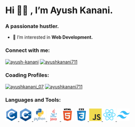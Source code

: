 <h1 align="left">Hi 🙋‍♂️ , I’m Ayush Kanani.</h1>
<h3 align="left">A passionate hustler.</h3>

- 👀 I’m interested in **Web Development.**

<h3 align="left">Connect with me:</h3>
<p align="left">

<a href="https://www.linkedin.com/in/ayush-kanani-b541a9224/" target="blank"><img align="center" src="https://raw.githubusercontent.com/rahuldkjain/github-profile-readme-generator/master/src/images/icons/Social/linked-in-alt.svg" alt="ayush-kanani" height="30" width="40" /></a>
<a href="https://twitter.com/ayushkanani711" target="blank"><img align="center" src="https://raw.githubusercontent.com/rahuldkjain/github-profile-readme-generator/master/src/images/icons/Social/twitter.svg" alt="ayushkanani711" height="30" width="40" /></a>

<h3 align="left">Coading Profiles:</h3>
<p align="left">
<a href="https://codeforces.com/profile/ayushkanani_07" target="blank"><img align="center" src="https://raw.githubusercontent.com/rahuldkjain/github-profile-readme-generator/master/src/images/icons/Social/codeforces.svg" alt="ayushkanani_07" height="30" width="40" /></a>
<a href="https://www.codechef.com/users/ayushkanani711" target="blank"><img align="center" src="https://cdn.jsdelivr.net/npm/simple-icons@3.1.0/icons/codechef.svg" alt="ayushkanani711" height="30" width="40" /></a>
</p>


<h3 align="left">Languages and Tools:</h3>
<p align="left"> <a href="https://www.cprogramming.com/" target="_blank" rel="noreferrer"> <img src="https://raw.githubusercontent.com/devicons/devicon/master/icons/c/c-original.svg" alt="c" width="40" height="40"/> </a> <a href="https://www.w3schools.com/cpp/" target="_blank" rel="noreferrer"> <img src="https://raw.githubusercontent.com/devicons/devicon/master/icons/cplusplus/cplusplus-original.svg" alt="cplusplus" width="40" height="40"/> </a>
  <a href="https://www.python.org/" target="_blank" rel="noreferrer"> <img src="https://github.com/devicons/devicon/blob/master/icons/python/python-original-wordmark.svg" alt="react" width="40" height="40"/> </a>
<a href="https://dev.java/learn/getting-started/" target="_blank" rel="noreferrer"> <img src="https://github.com/devicons/devicon/blob/master/icons/java/java-original-wordmark.svg" alt="react" width="40" height="40"/> </a>
<img src="https://raw.githubusercontent.com/devicons/devicon/master/icons/html5/html5-original-wordmark.svg" alt="html5" width="40" height="40"/> </a> <a href="https://www.w3schools.com/css/" target="_blank" rel="noreferrer"> <img src="https://raw.githubusercontent.com/devicons/devicon/master/icons/css3/css3-original-wordmark.svg" alt="css3" width="40" height="40"/> </a><a href="https://developer.mozilla.org/en-US/docs/Web/JavaScript" target="_blank" rel="noreferrer"> <img src="https://raw.githubusercontent.com/devicons/devicon/master/icons/javascript/javascript-original.svg" alt="javascript" width="40" height="40"/> </a> <a href="https://developer.mozilla.org/en-US/docs/Learn/Tools_and_testing/Client-side_JavaScript_frameworks/React_getting_started" target="_blank" rel="noreferrer"> <img src="https://raw.githubusercontent.com/devicons/devicon/master/icons/react/react-original.svg" alt="react" width="40" height="40"/> </a> 
<a href="https://tailwindcss.com/" target="_blank" rel="noreferrer"> <img src="https://github.com/devicons/devicon/blob/master/icons/tailwindcss/tailwindcss-plain.svg" alt="react" width="40" height="40"/> </a> 
<a href="https://upload.wikimedia.org/wikipedia/commons/d/d9/Node.js_logo.svg" ></a>




  
</p>
